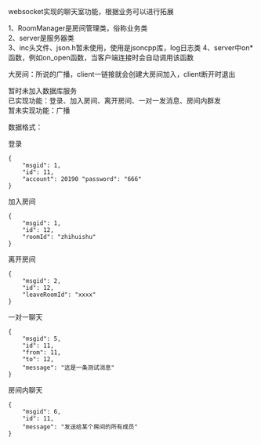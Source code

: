 websocket实现的聊天室功能，根据业务可以进行拓展

1、RoomManager是房间管理类，俗称业务类  
2、server是服务器类  
3、inc头文件、json.h暂未使用，使用是jsoncpp库，log日志类
4、server中on*函数，例如on_open函数，当客户端连接时会自动调用该函数  

大房间：所说的广播，client一链接就会创建大房间加入，client断开时退出

暂时未加入数据库服务  
已实现功能：登录、加入房间、离开房间、一对一发消息、房间内群发  
暂未实现功能：广播  


数据格式：

登录 
```
{
	"msgid": 1,
	"id": 11,
	"account": 20190 "password": "666"
}
```

加入房间
```
{
	"msgid": 1,
	"id": 12,
	"roomId": "zhihuishu"
}
```

离开房间 
```
{
	"msgid": 2,
	"id": 12,
	"leaveRoomId": "xxxx"
}
```

一对一聊天 
```
{
	"msgid": 5,
	"id": 11,
	"from": 11,
	"to": 12,
	"message": "这是一条测试消息"
}
```

房间内聊天 
```
{
	"msgid": 6,
	"id": 11,
	"message": "发送给某个房间的所有成员"
}
```

  